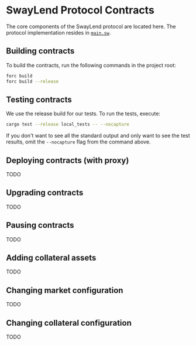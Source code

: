 # SwayLend Protocol Contracts

The core components of the SwayLend protocol are located here. The protocol implementation resides in [`main.sw`](src/main.sw).

## Building contracts

To build the contracts, run the following commands in the project root:

```bash
forc build
forc build --release
```

## Testing contracts

We use the release build for our tests. To run the tests, execute:

```bash
cargo test --release local_tests -- --nocapture
```

If you don't want to see all the standard output and only want to see the test results, omit the `--nocapture` flag from the command above.

## Deploying contracts (with proxy)

TODO

## Upgrading contracts

TODO

## Pausing contracts

TODO

## Adding collateral assets

TODO

## Changing market configuration

TODO

## Changing collateral configuration

TODO
